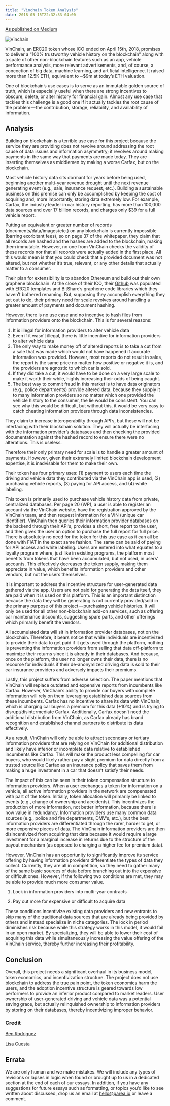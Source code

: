 ```yaml
---
title: "Vinchain Token Analysis"
date: 2018-05-15T22:32:33-04:00
---
```


[As published on Medium](https://medium.com/pareagroup/vinchain-token-analysis-1182764465e1)

![Vinchain](https://www.dropbox.com/s/vmd4xyzw3vh7u9u/Vinchain.jpeg?raw=true "Vinchain")

VinChain, an ERC20 token whose ICO ended on April 15th, 2018, promises to deliver a “100% trustworthy vehicle history on the blockchain” along with a spate of other non-blockchain features such as an app, vehicle performance analysis, more relevant advertisements, and, of course, a concoction of big data, machine learning, and artificial intelligence. It raised more than 12.5K ETH, equivalent to ~$9m at today’s ETH valuation.

One of blockchain’s use cases is to serve as an immutable golden source of truth, which is especially useful when there are strong incentives to obscure, delete, or alter history for financial gain. Almost any use case that tackles this challenge is a good one if it actually tackles the root cause of the problem — the contribution, storage, reliability, and availability of information.

## Analysis 

Building on blockchain is a terrible use case for this project because the service they are providing does not revolve around addressing the root cause of data issues and information asymmetry; it revolves around making payments in the same way that payments are made today. They are inserting themselves as middlemen by making a worse Carfax, but on the blockchain.

Most vehicle history data sits dormant for years before being used, beginning another multi-year revenue drought until the next revenue generating event (e.g., sale, insurance request, etc.). Building a sustainable business on this premise can only be accomplished by keeping the cost of acquiring and, more importantly, storing data extremely low. For example, Carfax, the industry leader in car history reporting, has more than 100,000 data sources and over 17 billion records, and charges only $39 for a full vehicle report.

Putting an equivalent or greater number of records (documents/data/images/etc.) on any blockchain is currently impossible (barring exorbitant fees), so on page 37 of the whitepaper, they claim that all records are hashed and the hashes are added to the blockchain, making them immutable. However, no one from VinChain checks the validity of these records nor that all records were actually added in the first place. All this would mean is that you could check that a provided document was not altered, but not whether it’s true, relevant, or any other details that actually matter to a consumer.

Their plan for extensibility is to abandon Ethereum and build out their own graphene blockchain. At the close of their ICO, their [Github](https://github.com/VinChain/VINchain-blockchain) was populated with ERC20 templates and BitShare’s graphene code libraries which they haven’t bothered renaming. But, supposing they accomplish everything they set out to do, their primary need for scale revolves around handling a greater amount of payments and document hashing.


However, there is no use case and no incentive to hash files from information providers onto the blockchain. This is for several reasons:

1. It is illegal for information providers to alter vehicle data
2. Even if it wasn’t illegal, there is little incentive for information providers to alter vehicle data
3. The only way to make money off of altered reports is to take a cut from a sale that was made which would not have happened if accurate information was provided. However, most reports do not result in sales, the report is the same price no matter how positive or negative it is, and the providers are agnostic to which car is sold.
4. If they did take a cut, it would have to be done on a very large scale to make it worth their while, highly increasing their odds of being caught.
5. The best way to commit fraud in this market is to have data originators (e.g., police departments) provide altered data, because they supply it to many information providers so no matter which one provided the vehicle history to the consumer, the lie would be consistent. You can see why this would be difficult, but without this, it would be very easy to catch cheating information providers through data inconsistencies.

They claim to increase interoperability through API’s, but these will not be interfacing with their blockchain solution. They will actually be interfacing with the information provider’s databases and then checking the provided documentation against the hashed record to ensure there were no alterations. This is useless.

Therefore their only primary need for scale is to handle a greater amount of payments. However, given their extremely limited blockchain development expertise, it is inadvisable for them to make their own.

Their token has four primary uses: (1) payment to users each time the driving and vehicle data they contributed via the VinChain app is used, (2) purchasing vehicle reports, (3) paying for API access, and (4) white labeling.

This token is primarily used to purchase vehicle history data from private, centralized databases. Per page 20 (WP), a user is able to register an account via the VinChain website, have the registration approved by the VinChain team, and then request information for a VIN (unique car identifier). VinChain then queries their information provider databases on the backend through their API’s, provides a short, free report to the user, and then gives the user an option to purchase the full report for full price. There is absolutely no need for the token for this use case as it can all be done with FIAT in the exact same fashion. The same can be said of paying for API access and white labeling. Users are entered into what equates to a loyalty program where, just like in existing programs, the platform most benefits from tokens that have been accumulated, but not used, in users’ accounts. This effectively decreases the token supply, making them appreciate in value, which benefits information providers and other vendors, but not the users themselves.

It is important to address the incentive structure for user-generated data gathered via the app. Users are not paid for generating the data itself, they are paid when it is used on this platform. This is an important distinction because the data they will be generating is not currently provided/sold in the primary purpose of this project — purchasing vehicle histories. It will only be used for all other non-blockchain add-on services, such as offering car maintenance discounts, suggesting spare parts, and other offerings which primarily benefit the vendors.

All accumulated data will sit in information provider databases, not on the blockchain. Therefore, it bears notice that while individuals are incentivized to provide their data to get paid if it gets used through the platform, nothing is preventing the information providers from selling that data off-platform to maximize their returns since it is already in their databases. And because, once on the platform, the user no longer owns their data, there is no recourse for individuals if their de-anonymized driving data is sold to their car insurance providers and adversely impacts their premiums.

Lastly, this project suffers from adverse selection. The paper mentions that VinChain will replace outdated and expensive reports from incumbents like Carfax. However, VinChain’s ability to provide car buyers with complete information will rely on them leveraging established data sources from these incumbents. Carfax has no incentive to share its data with VinChain, which is charging car buyers a premium for this data (+10%) and is trying to disrupt/disintermediate Carfax. Additionally, Carfax doesn’t need the additional distribution from VinChain, as Carfax already has brand recognition and established channel partners to distribute its data effectively.

As a result, VinChain will only be able to attract secondary or tertiary information providers that are relying on VinChain for additional distribution and likely have inferior or incomplete data relative to established incumbents like Carfax. This will make the product less compelling for car buyers, who would likely rather pay a slight premium for data directly from a trusted source like Carfax as an insurance policy that saves them from making a huge investment in a car that doesn’t satisfy their needs.

The impact of this can be seen in their token compensation structure to information providers. When a user exchanges a token for information on a vehicle, all active information providers in the network are compensated with part of the token. Initially, token allocation will primarily be linked to events (e.g., change of ownership and accidents). This incentivizes the production of more information, not better information, because there is now value in redundancy. Information providers use many common data sources (e.g., police and fire departments, DMV’s, etc.), but the best information providers are differentiated through the rarer, harder to get, or more expensive pieces of data. The VinChain information providers are then disincentivized from acquiring that data because it would require a large investment for a marginal increase in returns due to the structure of the payout mechanism (as opposed to charging a higher fee for premium data).

However, VinChain has an opportunity to significantly improve its service offering by having information providers differentiate the types of data they collect. Currently, they are all in competition, so they need to gather many of the same basic sources of data before branching out into the expensive or difficult ones. However, if the following two conditions are met, they may be able to provide much more consumer value.

1. Lock in information providers into multi-year contracts

2. Pay out more for expensive or difficult to acquire data

These conditions incentivize existing data providers and new entrants to skip many of the traditional data sources that are already being provided by others and instead specialize in niche categories. The lock in period diminishes risk because while this strategy works in this model, it would fail in an open market. By specializing, they will be able to lower their cost of acquiring this data while simultaneously increasing the value offering of the VinChain service, thereby further increasing their profitability.

## Conclusion

Overall, this project needs a significant overhaul in its business model, token economics, and incentivization structure. The project does not use blockchain to address the true pain point, the token economics harm the users, and the adoption incentive structure is geared towards low performers to provide an inferior product compared to market leaders. User ownership of user-generated driving and vehicle data was a potential saving grace, but actually relinquished ownership to information providers by storing on their databases, thereby incentivizing improper behavior.

### Credit

[Ben Rodriguez](mailto:ben@parea.io)

[Lisa Cuesta](mailto:lisa@nextgenvp.com)

## Errata

We are only human and we make mistakes. We will include any types of revisions or lapses in logic when found or brought up to us in a dedicated section at the end of each of our essays. In addition, if you have any suggestions for future essays such as formatting, or topics you’d like to see written about discussed, drop us an email at hello@parea.io or leave a comment.